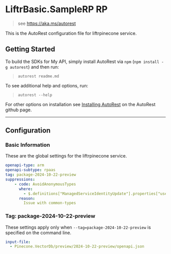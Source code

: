 # LiftrBasic.SampleRP RP

> see https://aka.ms/autorest

This is the AutoRest configuration file for liftrpinecone service.

## Getting Started

To build the SDKs for My API, simply install AutoRest via `npm` (`npm install -g autorest`) and then run:

> `autorest readme.md`

To see additional help and options, run:

> `autorest --help`

For other options on installation see [Installing AutoRest](https://aka.ms/autorest/install) on the AutoRest github page.

---

## Configuration

### Basic Information

These are the global settings for the liftrpinecone service.

```yaml
openapi-type: arm
openapi-subtype: rpaas
tag: package-2024-10-22-preview
suppressions:
    - code: AvoidAnonymousTypes
      where: 
        - $.definitions["ManagedServiceIdentityUpdate"].properties["userAssignedIdentities"].additionalProperties
      reason: 
        Issue with common-types
```
### Tag:  package-2024-10-22-preview

These settings apply only when `--tag=package-2024-10-22-preview` is specified on the command line. 

```yaml $(tag) == 'package-2024-10-22-preview'
input-file:
  - Pinecone.VectorDb/preview/2024-10-22-preview/openapi.json
```
